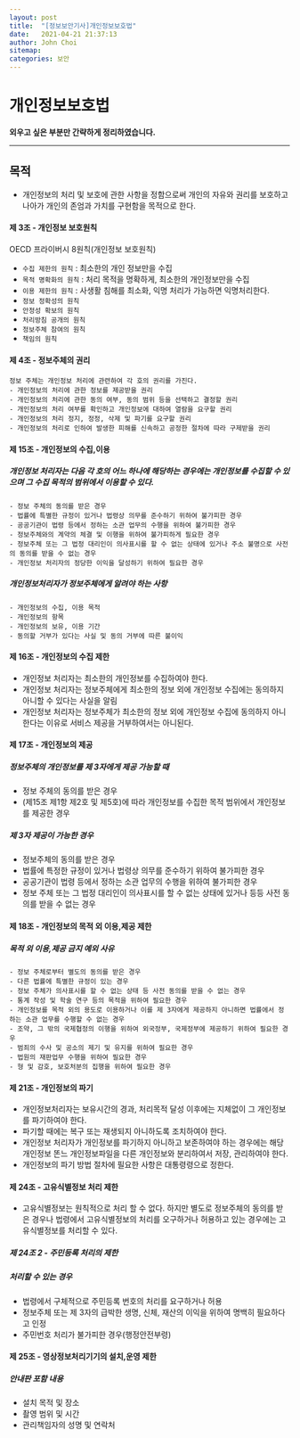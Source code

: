 ```yaml
---
layout: post
title:  "[정보보안기사]개인정보보호법"
date:   2021-04-21 21:37:13
author: John Choi
sitemap:
categories: 보안
---
```


# 개인정보보호법

__외우고 싶은 부분만 간략하게 정리하였습니다.__

---
## 목적
- 개인정보의 처리 및 보호에 관한 사항을 정함으로써 개인의 자유와 권리를 보호하고 나아가 개인의 존엄과 가치를 구현함을 목적으로 한다.

#### 제 3조 - 개인정보 보호원칙

OECD 프라이버시 8원칙(개인정보 보호원칙)
- `수집 제한의 원칙` : 최소한의 개인 정보만을 수집
- `목적 명확화의 원칙` : 처리 목적을 명확하게, 최소한의 개인정보만을 수집
- `이용 제한의 원칙` : 사생활 침해를 최소화, 익명 처리가 가능하면 익명처리한다.
- `정보 정확성의 원칙`
- `안정성 확보의 원칙`
- `처리방침 공개의 원칙` 
- `정보주체 참여의 원칙`
- `책임의 원칙` 

#### 제 4조 - 정보주체의 권리

```
정보 주체는 개인정보 처리에 관련하여 각 호의 권리를 가진다.
- 개인정보의 처리에 관한 정보를 제공받을 권리
- 개인정보의 처리에 관한 동의 여부, 동의 범위 등을 선택하고 결정할 권리
- 개인정보의 처리 여부를 확인하고 개인정보에 대하여 열람을 요구할 권리
- 개인정보의 처리 정지, 정정, 삭제 및 파기를 요구할 권리
- 개인정보의 처리로 인하여 발생한 피해를 신속하고 공정한 절차에 따라 구제받을 권리
```

#### 제 15조 - 개인정보의 수집,이용

##### 개인정보 처리자는 다음 각 호의 어느 하나에 해당하는 경우에는 개인정보를 수집할 수 있으며 그 수집 목적의 범위에서 이용할 수 있다.
```
- 정보 주체의 동의를 받은 경우
- 법률에 특별한 규정이 있거나 법령상 의무를 준수하기 위하여 불가피한 경우
- 공공기관이 법령 등에서 정하는 소관 업무의 수행을 위하여 불가피한 경우
- 정보주체와의 계약의 체결 및 이행을 위하여 불가피하게 필요한 경우
- 정보주체 또는 그 법정 대리인이 의사표시를 할 수 없는 상태에 있거나 주소 불명으로 사전의 동의를 받을 수 없는 경우
- 개인정보 처리자의 정당한 이익을 달성하기 위하여 필요한 경우
```

##### 개인정보처리자가 정보주체에게 알려야 하는 사항
```
- 개인정보의 수집, 이용 목적
- 개인정보의 항목
- 개인정보의 보유, 이용 기간
- 동의할 거부가 있다는 사실 및 동의 거부에 따른 불이익
```

#### 제 16조 - 개인정보의 수집 제한
- 개인정보 처리자는 최소한의 개인정보를 수집하여야 한다.
- 개인정보 처리자는 정보주체에게 최소한의 정보 외에 개인정보 수집에는 동의하지 아니할 수 있다는 사실을 알림
- 개인정보 처리자는 정보주체가 최소한의 정보 외에 개인정보 수집에 동의하지 아니한다는 이유로 서비스 제공을 거부하여서는 아니된다.

#### 제 17조 - 개인정보의 제공
##### 정보주체의 개인정보를 제 3자에게 제공 가능할 때
- 정보 주체의 동의를 받은 경우
- (제15조 제1항 제2호 및 제5호)에 따라 개인정보를 수집한 목적 범위에서 개인정보를 제공한 경우

##### 제 3자 제공이 가능한 경우
- 정보주체의 동의를 받은 경우
- 법률에 특정한 규정이 있거나 법령상 의무를 준수하기 위하여 불가피한 경우
- 공공기관이 법령 등에서 정하는 소관 업무의 수행을 위하여 불가피한 경우
- 정보 주체 또는 그 법정 대리인이 의사표시를 할 수 없는 상태에 있거나 등등 사전 동의를 받을 수 없는 경우

#### 제 18조 - 개인정보의 목적 외 이용,제공 제한
##### 목적 외 이용,제공 금지 예외 사유
```
- 정보 주체로부터 별도의 동의를 받은 경우
- 다른 법률에 특별한 규정이 있는 경우
- 정보 주체가 의사표시를 할 수 없는 상태 등 사전 동의를 받을 수 없는 경우
- 통계 작성 및 학술 연구 등의 목적을 위하여 필요한 경우
- 개인정보를 목적 외의 용도로 이용하거나 이를 제 3자에게 제공하지 아니하면 법률에서 정하는 소관 업무를 수행할 수 없는 경우
- 조약, 그 밖의 국제협정의 이행을 위하여 외국정부, 국제정부에 제공하기 위하여 필요한 경우
- 범죄의 수사 및 공소의 제기 및 유지를 위하여 필요한 경우
- 법원의 재판업무 수행을 위하여 필요한 경우
- 형 및 감호, 보호처분의 집행을 위하여 필요한 경우
```


#### 제 21조 - 개인정보의 파기
- 개인정보처리자는 보유시간의 경과, 처리목적 달성 이후에는 지체없이 그 개인정보를 파기하여야 한다.
- 파기할 때에는 복구 또는 재생되지 아니하도록 조치하여야 한다.
- 개인정보 처리자가 개인정보를 파기하지 아니하고 보존하여야 하는 경우에는 해당 개인정보 똔느 개인정보파일을 다른 개인정보와 분리하여서 저장, 관리하여야 한다.
- 개인정보의 파기 방법 절차에 필요한 사항은 대통령령으로 정한다.

#### 제 24조 - 고유식별정보 처리 제한
- 고유식별정보는 원칙적으로 처리 할 수 없다. 하지만 별도로 정보주체의 동의를 받은 경우나 법령에서 고유식별정보의 처리를 오구하거나 허용하고 있는 경우에는 고유식별정보를 처리할 수 있다.

##### 제 24조 2 - 주민등록 처리의 제한
##### 처리할 수 있는 경우
- 법령에서 구체적으로 주민등록 번호의 처리를 요구하거나 허용
- 정보주체 또는 제 3자의 급박한 생명, 신체, 재산의 이익을 위하여 명백히 필요하다고 인정
- 주민번호 처리가 불가피한 경우(행정안전부령)

#### 제 25조 - 영상정보처리기기의 설치,운영 제한
##### 안내판 포함 내용
- 설치 목적 및 장소
- 촬영 범위 및 시간
- 관리책임자의 성명 및 연락처



